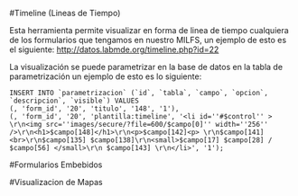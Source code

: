 #Timeline (Lineas de Tiempo)

Esta herramienta permite visualizar en forma de linea de tiempo cualquiera de los formularios que tengamos en nuestro MILFS, un ejemplo de esto es el siguiente:
http://datos.labmde.org/timeline.php?id=22

La visualización se puede parametrizar en la base de datos en la tabla de parametrización un ejemplo de esto es lo siguiente:

~~~
INSERT INTO `parametrizacion` (`id`, `tabla`, `campo`, `opcion`, `descripcion`, `visible`) VALUES
(, 'form_id', '20', 'titulo', '148', '1'),
(, 'form_id', '20', 'plantilla:timeline', '<li id=''#$control'' > \r\n<img src=''images/secure/?file=600/$campo[0]'' width=''256''   />\r\n<h1>$campo[148]</h1>\r\n<p>$campo[142]<p> \r\n$campo[141]<br>\r\n$campo[135] $campo[138]\r\n<small>$campo[17] $campo[28] /  $campo[56] </small>\r\n $campo[143] \r\n</li>', '1');
~~~

#Formularios Embebidos



#Visualizacion de Mapas
